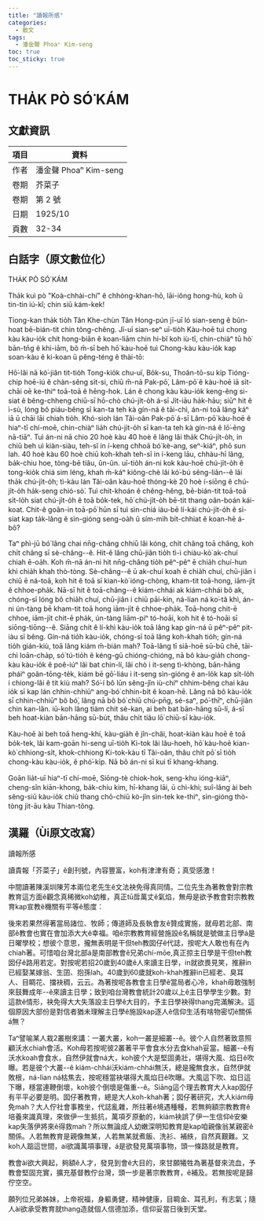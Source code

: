 ```yaml
---
title: "讀報所感"
categories:
  - 散文
tags:
  - 潘金聲 Phoaⁿ Kim-seng
toc: true
toc_sticky: true
---
```


# THA̍K PÒ SÓ͘ KÁM

## 文獻資訊

| 項目 | 資料 |
|---|---|
| 作者 | 潘金聲 Phoaⁿ Kim-seng |
| 卷期 | 芥菜子 |
| 卷期 | 第 2 號 |
| 日期 | 1925/10 |
| 頁數 | 32-34 |

## 白話字（原文數位化）

THA̍K PÒ SÓ͘ KÁM

Tha̍k kuì pò "Koà-chhài-chí" ê chhòng-khan-hō, lāi-iông hong-hù, koh ū tin-tin iú-kî; chin siū kám-kek!

Tiong-kan tha̍k tio̍h Tân Khe-chùn Tân Hong-pún jī-uī ló sian-seng ê bûn-hoat bē-bián-tit chin tông-chêng. Jī-uī sian-seⁿ uī-tio̍h Kàu-hoē tuì chong kàu kàu-io̍k chit hong-biān ê koan-liām chin hi-bî koh iù-tī, chin-chiàⁿ tū hò͘ bān-tn̄g ê khì-iām, bô m̄-sī beh hō͘ kàu-hoē tuì Chong-kàu kàu-io̍k kap soan-kàu ê ki-koan ū pêng-téng ê thài-tō:

Hō͘-lâi nā kó͘-jiân tit-tio̍h Tong-kio̍k chu-uī, Bo̍k-su, Thoân-tō-su ki̍p Tióng-chip hoē-iú ê chàn-sêng si̍t-si, chiū m̄-nā Pak-pō͘, Lâm-pō͘ ê kàu-hoē iā si̍t-chāi oē ke-thiⁿ toā-toā ê hēng-hok. Lán ê chong kàu kàu-io̍k keng-êng si-siat ê bêng-chheng chiū-sī hō-chò chú-ji̍t-o̍h á-sī Ji̍t-iāu ha̍k-hāu; siūⁿ hit ê ì-sù, lóng bô piáu-bêng sī kan-ta teh kà gín-ná ê tāi-chì, án-ni toā lâng káⁿ iā ū chāi lāi chiah tio̍h. Khó-sioh lán Tâi-oân Pak-pō͘ á-sī Lâm-pō͘ kàu-hoē ê hiaⁿ-tī chí-moē, chin-chiàⁿ lia̍h chú-ji̍t-o̍h sī kan-ta teh kà gín-ná ê lō͘-ēng nā-tiāⁿ. Tuì án-ni nā chio 20 hoè kàu 40 hoè ê lâng lâi tha̍k Chú-ji̍t-o̍h, in chiū beh uì kiàn-siàu, teh-sî in í-keng chhoā bó͘ kè-ang, seⁿ-kiáⁿ, phō sun lah. 40 hoè kàu 60 hoè chiū koh-khah teh-sî in í-keng lāu, chhàu-hī lâng, ba̍k-chiu hoe, tòng-bē tiâu, ûn-ûn. uī-tio̍h án-ni kok kàu-hoē chú-ji̍t-o̍h ê tong-kio̍k chiá sim léng, khah m̄-káⁿ kiông-chè lâi kó͘-bú sêng-liân--ê lâi tha̍k chú-ji̍t-o̍h; tì-kàu lán Tâi-oân kàu-hoē thóng-kè 20 hoè í-siōng ê chú-ji̍t-o̍h ha̍k-seng chió-sò͘. Tuì chit-khoán ê chêng-hêng, bē-bián-tit toā-toā si̍t-lo̍h siat chú-ji̍t-o̍h ê toā bo̍k-tek, hō͘ chú-ji̍t-o̍h bē-tit thang oân-boán kái-koat. Chit-ê goân-in toā-pō͘ hūn sī tuì sìn-chiá iáu-bē lí-kái chú-ji̍t-o̍h ê si-siat kap ta̍k-lâng ê sìn-gióng seng-oa̍h ū sím-mi̍h bi̍t-chhiat ê koan-hē á-bô?

Taⁿ phì-jū bó͘ lâng chai nn̄g-châng chhiū lâi kóng, chi̍t châng toā châng, koh chi̍t châng sī sè-châng--ê. Hit-ê lâng chū-jiân tio̍h tì-ì chiàu-kò͘ ak-chuí chiah ē-oa̍h. Koh m̄-nā án-ni hit nn̄g-châng tio̍h pêⁿ-pêⁿ ē chia̍h chuí-hun khì chia̍h khah thò-tòng. Sè-châng--ê ū ak-chuí koah ē chia̍h chuí, chū-jiân i chiū ē ná-toā, koh hit ê toā sī kian-kò͘ ióng-chòng, kham-tit toā-hong, iām-ji̍t ê chhoe-pha̍k. Nā-sī hit ê toā-châng--ê kiám-chhái ak kiám-chhái bô ak, chóng-sī lóng bô chia̍h chuí, chū-jiân i chiū pāi-kin, ná-lian ná ko͘-tâ khì, án-ni ún-tàng bē kham-tit toā hong iām-ji̍t ê chhoe-pha̍k. Toā-hong chit-ē chhoe, iām-ji̍t chit-ē pha̍k, ún-tàng liām-piⁿ tó-hoāi, koh hit ê tó-hoāi sī siōng-tiōng--ê. Siāng chit ê lí-khì kàu-io̍k toā lâng kap gín-ná ū pêⁿ-pêⁿ pit-iàu sī bêng. Gín-ná tio̍h kàu-io̍k, chóng-sī toā lâng koh-khah tio̍h; gín-ná tio̍h gián-kiù, toā lâng kiám m̄-bián mah? Toā-lâng tī siā-hoē sū-bū chē, tāi-chì loān-cha̍p, só͘ tú-tio̍h ê kéng-gū chióng-chióng, nā bô kàu-gia̍h chong-kàu kàu-io̍k ê poê-iúⁿ lâi bat chin-lí, lâi chò i it-seng tì-khòng, bān-hāng pháiⁿ goân-tōng-te̍k, kiám bē gō͘-liáu i it-seng sìn-gióng ê an-lo̍k kap si̍t-lo̍h i chiong-lâi ê tit kiù mah? Só͘-í bô lūn sêng-jîn iù-chíⁿ chhim-bêng chai kàu io̍k sī kap lán chhin-chhiūⁿ ang-bó͘ chhin-bi̍t ê koan-hē. Lâng nā bô kàu-io̍k sī chhin-chhiūⁿ bô bó͘, lâng nā bô bó͘ chiū chú-pn̄g, sé-saⁿ, pó͘-thīⁿ, chū-jiân chin kan-lân. iū-koh lâng tiàm chit sè-kan, ai beh bat bān-hāng sū-lí, á-sī beh hoat-kiàn bān-hāng sū-bu̍t, thâu chi̍t tiâu lō͘ chiū-sī kàu-io̍k.

Kàu-hoē ài beh toā heng-khí, kàu-gia̍h ê jîn-châi, hoat-kiàn kàu hoē ê toā bo̍k-tek, lâi kam-goān hi-seng uī-tio̍h Ki-tok lâi lâu-hoeh, hō͘ kàu-hoē kian-kò͘ chhiong-si̍t, khok-chhiong Ki-tok-kàu tī Tâi-oân, thâu chi̍t pō͘ sī tio̍h chong-kàu kàu-io̍k, ê phó͘-ki̍p. Nā bô án-ni sī kui tī khang-khang.

Goān lia̍t-uī hiaⁿ-tī chí-moē, Siōng-tè chiok-hok, seng-khu ióng-kiāⁿ, cheng-sîn kiān-khong, ba̍k-chiu kim, hī-khang lāi, ū chì-khì; suî-lâng ài beh sêng-siū kàu-io̍k chiū thang chō-chiū kò-jîn sìn-tek ke-thiⁿ, sìn-gióng thò-tòng ji̍t-āu kàu Thian-tông.

## 漢羅（Ùi原文改寫）

讀報所感

讀貴報「芥菜子」ê創刊號，內容豐富，koh有津津有奇；真受感激！

中間讀著陳溪圳陳芳本兩位老先生ê文法袂免得真同情。二位先生為著教會對宗教教育這方面ê觀念真稀微koh幼稚，真正tū戽萬丈ê氣焰，無毋是欲予教會對宗教教育kap宣教ê機關有平等ê態度：

後來若果然得著當局諸位、牧師；傳道師及長執會友ê贊成實施，就毋若北部、南部ê教會也實在會加添大大ê幸福。咱ê宗教教育經營施設ê名稱就是號做主日學á是日曜學校；想彼个意思，攏無表明是干但teh教囡仔ê代誌，按呢大人敢也有在內chiah著。可惜咱台灣北部á是南部教會ê兄弟chí-mōe,真正掠主日學是干但teh教囡仔ê路用若定。對按呢若招20歲到40歲ê人來讀主日學，in就欲畏見笑，推辭in已經娶某嫁翁、生囝、抱孫lah。40歲到60歲就koh-khah推辭in已經老、臭耳人、目睭花、擋袂稠，云云。為著按呢各教會主日學ê當局者心冷，khah毋敢強制來鼓舞成年--ê來讀主日學；致到咱台灣教會統計20歲以上ê主日學學生少數。對這款ê情形，袂免得大大失落設主日學ê大目的，予主日學袂得thang完滿解決。這個原因大部份是對信者猶未理解主日學ê施設kap逐人ê信仰生活有啥物密切ê關係á無？

Taⁿ譬喻某人栽2叢樹來講：一叢大叢，koh一叢是細叢--ê。彼个人自然著致意照顧沃水chiah會活。Koh毋若按呢彼2叢著平平會食水分去食khah妥當。細叢--ê有沃水koah會食水，自然伊就會ná大，koh彼个大是堅固勇壯，堪得大風、焰日ê吹曝。若是彼个大叢--ê kiám-chhái沃kiám-chhái無沃，總是攏無食水，自然伊就敗根，ná-lian ná枯焦去，按呢穩當袂堪得大風焰日ê吹曝。大風這下吹、焰日這下曝，穩當連鞭倒壞，koh彼个倒壞是傷重--ê。Siāng這个理去教育大人kap囡仔有平平必要是明。囡仔著教育，總是大人koh-khah著；囡仔著研究，大人kiám毋免mah？大人佇社會事務坐，代誌亂雜，所拄著ê境遇種種，若無夠額宗教教育ê培養來識真理，來做伊一生抵抗，萬項歹原動的，kiám袂誤了伊一生信仰ê安樂kap失落伊將來ê得救mah？所以無論成人幼嫩深明知教育是kap咱親像翁某親密ê關係。人若無教育是親像無某，人若無某就煮飯、洗衫、補紩，自然真艱難。又koh人踮這世間，ai欲識萬項事理，á是欲發見萬項事物，頭一條路就是教育。

教會ài欲大興起，夠額ê人才，發見到會ê大目的，來甘願犧牲為著基督來流血，予教會堅固充實，擴充基督教佇台灣，頭一步是著宗教教育，ê補及。若無按呢是歸佇空空。

願列位兄弟姊妹，上帝祝福，身軀勇健，精神健康，目睭金、耳孔利，有志氣；隨人ài欲承受教育就thang造就個人信德加添，信仰妥當日後到天堂。
